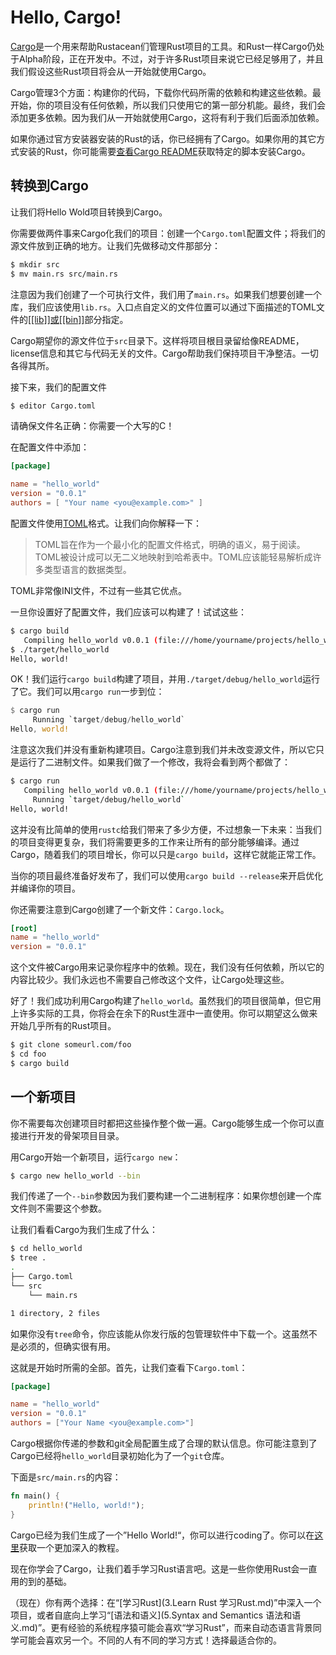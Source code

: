 # Hello, Cargo!
[Cargo](http://crates.io/)是一个用来帮助Rustacean们管理Rust项目的工具。和Rust一样Cargo仍处于Alpha阶段，正在开发中。不过，对于许多Rust项目来说它已经足够用了，并且我们假设这些Rust项目将会从一开始就使用Cargo。

Cargo管理3个方面：构建你的代码，下载你代码所需的依赖和构建这些依赖。最开始，你的项目没有任何依赖，所以我们只使用它的第一部分机能。最终，我们会添加更多依赖。因为我们从一开始就使用Cargo，这将有利于我们后面添加依赖。

如果你通过官方安装器安装的Rust的话，你已经拥有了Cargo。如果你用的其它方式安装的Rust，你可能需要[查看Cargo README](https://github.com/rust-lang/cargo#installing-cargo-from-nightlies)获取特定的脚本安装Cargo。

## 转换到Cargo
让我们将Hello Wold项目转换到Cargo。

你需要做两件事来Cargo化我们的项目：创建一个`Cargo.toml`配置文件；将我们的源文件放到正确的地方。让我们先做移动文件那部分：

```bash
$ mkdir src
$ mv main.rs src/main.rs
```

注意因为我们创建了一个可执行文件，我们用了`main.rs`。如果我们想要创建一个库，我们应该使用`lib.rs`。入口点自定义的文件位置可以通过下面描述的TOML文件的[[[lib]]或[[bin]]](http://doc.crates.io/manifest.html#configuring-a-target)部分指定。

Cargo期望你的源文件位于`src`目录下。这样将项目根目录留给像README，license信息和其它与代码无关的文件。Cargo帮助我们保持项目干净整洁。一切各得其所。

接下来，我们的配置文件

```bash
$ editor Cargo.toml
```

请确保文件名正确：你需要一个大写的C！

在配置文件中添加：

```toml
[package]

name = "hello_world"
version = "0.0.1"
authors = [ "Your name <you@example.com>" ]
```

配置文件使用[TOML](https://github.com/toml-lang/toml)格式。让我们向你解释一下：

> TOML旨在作为一个最小化的配置文件格式，明确的语义，易于阅读。TOML被设计成可以无二义地映射到哈希表中。TOML应该能轻易解析成许多类型语言的数据类型。


TOML非常像INI文件，不过有一些其它优点。

一旦你设置好了配置文件，我们应该可以构建了！试试这些：

```bash
$ cargo build
   Compiling hello_world v0.0.1 (file:///home/yourname/projects/hello_world)
$ ./target/hello_world
Hello, world!
```

OK！我们运行`cargo build`构建了项目，并用`./target/debug/hello_world`运行了它。我们可以用`cargo run`一步到位：

```rust
$ cargo run
     Running `target/debug/hello_world`
Hello, world!
```

注意这次我们并没有重新构建项目。Cargo注意到我们并未改变源文件，所以它只是运行了二进制文件。如果我们做了一个修改，我将会看到两个都做了：

```bash
$ cargo run
   Compiling hello_world v0.0.1 (file:///home/yourname/projects/hello_world)
     Running `target/debug/hello_world`
Hello, world!
```

这并没有比简单的使用`rustc`给我们带来了多少方便，不过想象一下未来：当我们的项目变得更复杂，我们将需要更多的工作来让所有的部分能够编译。通过Cargo，随着我们的项目增长，你可以只是`cargo build`，这样它就能正常工作。

当你的项目最终准备好发布了，我们可以使用`cargo build --release`来开启优化并编译你的项目。

你还需要注意到Cargo创建了一个新文件：`Cargo.lock`。

```toml
[root]
name = "hello_world"
version = "0.0.1"
```

这个文件被Cargo用来记录你程序中的依赖。现在，我们没有任何依赖，所以它的内容比较少。我们永远也不需要自己修改这个文件，让Cargo处理这些。

好了！我们成功利用Cargo构建了`hello_world`。虽然我们的项目很简单，但它用上许多实际的工具，你将会在余下的Rust生涯中一直使用。你可以期望这么做来开始几乎所有的Rust项目。

```bash
$ git clone someurl.com/foo
$ cd foo
$ cargo build
```

## 一个新项目
你不需要每次创建项目时都把这些操作整个做一遍。Cargo能够生成一个你可以直接进行开发的骨架项目目录。

用Cargo开始一个新项目，运行`cargo new`：

```bash
$ cargo new hello_world --bin
```

我们传递了一个`--bin`参数因为我们要构建一个二进制程序：如果你想创建一个库文件则不需要这个参数。

让我们看看Cargo为我们生成了什么：

```bash
$ cd hello_world
$ tree .
.
├── Cargo.toml
└── src
    └── main.rs

1 directory, 2 files
```

如果你没有`tree`命令，你应该能从你发行版的包管理软件中下载一个。这虽然不是必须的，但确实很有用。

这就是开始时所需的全部。首先，让我们查看下`Cargo.toml`：

```toml
[package]

name = "hello_world"
version = "0.0.1"
authors = ["Your Name <you@example.com>"]
```

Cargo根据你传递的参数和git全局配置生成了合理的默认信息。你可能注意到了Cargo已经将`hello_world`目录初始化为了一个`git`仓库。

下面是`src/main.rs`的内容：

```rust
fn main() {
    println!("Hello, world!");
}
```

Cargo已经为我们生成了一个”Hello World!“，你可以进行coding了。你可以在[这里](http://doc.crates.io/guide.html)获取一个更加深入的教程。

现在你学会了Cargo，让我们着手学习Rust语言吧。这是一些你使用Rust会一直用的到的基础。

（现在）你有两个选择：在“[学习Rust](3.Learn Rust 学习Rust.md)”中深入一个项目，或者自底向上学习“[语法和语义](5.Syntax and Semantics 语法和语义.md)”。更有经验的系统程序猿可能会喜欢“学习Rust”，而来自动态语言背景同学可能会喜欢另一个。不同的人有不同的学习方式！选择最适合你的。
